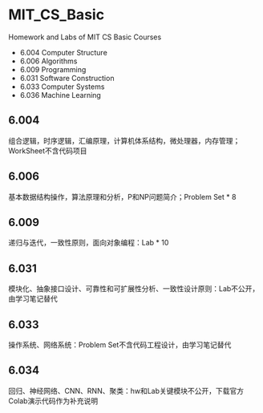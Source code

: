 # MIT_CS_Basic
Homework and Labs of MIT CS Basic Courses

* 6.004 Computer Structure        
* 6.006 Algorithms         
* 6.009 Programming
* 6.031 Software Construction        
* 6.033 Computer Systems          
* 6.036 Machine Learning

## 6.004 
组合逻辑，时序逻辑，汇编原理，计算机体系结构，微处理器，内存管理；WorkSheet不含代码项目

## 6.006 
基本数据结构操作，算法原理和分析，P和NP问题简介；Problem Set * 8

## 6.009 
递归与迭代，一致性原则，面向对象编程：Lab * 10

## 6.031 
模块化、抽象接口设计、可靠性和可扩展性分析、一致性设计原则：Lab不公开，由学习笔记替代

## 6.033
操作系统、网络系统：Problem Set不含代码工程设计，由学习笔记替代

## 6.034
回归、神经网络、CNN、RNN、聚类：hw和Lab关键模块不公开，下载官方Colab演示代码作为补充说明